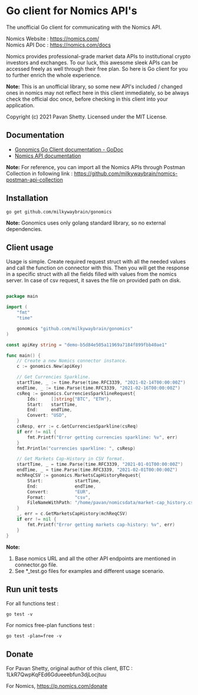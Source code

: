 # Go client for Nomics API's

The unofficial Go client for communicating with the Nomics API.  

Nomics Website : https://nomics.com/  
Nomics API Doc : https://nomics.com/docs

Nomics provides professional-grade market data APIs to institutional crypto investors and exchanges. To our luck, this awesome sleek APIs can be accessed freely as well through their free plan. So here is Go client for you to further enrich the whole experience.

**Note:** This is an unofficial library, so some new API's included / changed ones in nomics may not reflect here in this client immediately, so be always check the official doc once, before checking in this client into your application.

Copyright (c) 2021 Pavan Shetty. Licensed under the MIT License.

## Documentation

- [Gonomics Go Client documentation - GoDoc](https://godoc.org/github.com/milkywaybrain/gonomics)
- [Nomics API documentation](https://nomics.com/docs)

**Note:** For reference, you can import all the Nomics APIs through Postman Collection in following link :
https://github.com/milkywaybrain/nomics-postman-api-collection

## Installation

```
go get github.com/milkywaybrain/gonomics
```
**Note:** Gonomics uses only golang standard library, so no external dependencies. 

## Client usage

Usage is simple. Create required request struct with all the needed values and call the function on connector with this. Then you will get the response in a specific struct with all the fields filled with values from the nomics server. In case of csv request, it saves the file on provided path on disk.

```go

package main

import (
	"fmt"
	"time"

	gonomics "github.com/milkywaybrain/gonomics"
)

const apiKey string = "demo-b5d84e505a11969a7184f899fbb40ae1"

func main() {
	// Create a new Nomics connector instance.
	c := gonomics.New(apiKey)

	// Get Currencies Sparkline.
	startTime, _ := time.Parse(time.RFC3339, "2021-02-14T00:00:00Z")
	endTime, _ := time.Parse(time.RFC3339, "2021-02-16T00:00:00Z")
	csReq := gonomics.CurrenciesSparklineRequest{
		Ids:     []string{"BTC", "ETH"},
		Start:   startTime,
		End:     endTime,
		Convert: "USD",
	}
	csResp, err := c.GetCurrenciesSparkline(csReq)
	if err != nil {
		fmt.Printf("Error getting currencies sparkline: %v", err)
	}
	fmt.Println("currencies sparkline: ", csResp)

	// Get Markets Cap-History in CSV format.
	startTime, _ = time.Parse(time.RFC3339, "2021-01-01T00:00:00Z")
	endTime, _ = time.Parse(time.RFC3339, "2021-02-01T00:00:00Z")
	mchReqCSV := gonomics.MarketsCapHistoryRequest{
		Start:            startTime,
		End:              endTime,
		Convert:          "EUR",
		Format:           "csv",
		FileNameWithPath: "/home/pavan/nomicsdata/market-cap_history.csv",
	}
	_, err = c.GetMarketsCapHistory(mchReqCSV)
	if err != nil {
		fmt.Printf("Error getting markets cap-history: %v", err)
	}
}

```
**Note:**
1. Base nomics URL and all the other API endpoints are mentioned in connector.go file.
2. See *_test.go files for examples and different usage scenario.

## Run unit tests

For all functions test :
```
go test -v
```

For nomics free-plan functions test :
```
go test -plan=free -v
```

## Donate

For Pavan Shetty, original author of this client, BTC : 1LkR7QwpKqFEd6Gdueeebfun3djLocjtuu

For Nomics, https://p.nomics.com/donate 
